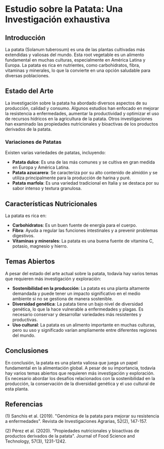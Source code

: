 # Estudio sobre la Patata: Una Investigación exhaustiva

## Introducción
La patata (Solanum tuberosum) es una de las plantas cultivadas más extendidas y valiosas del mundo. Esta root vegetable es un alimento fundamental en muchas culturas, especialmente en América Latina y Europa. La patata es rica en nutrientes, como carbohidratos, fibra, vitaminas y minerales, lo que la convierte en una opción saludable para diversas poblaciones.

## Estado del Arte
La investigación sobre la patata ha abordado diversos aspectos de su producción, calidad y consumo. Algunos estudios han enfocado en mejorar la resistencia a enfermedades, aumentar la productividad y optimizar el uso de recursos hídricos en la agricultura de la patata. Otros investigaciones han examinado las propiedades nutricionales y bioactivas de los productos derivados de la patata.

### Variaciones de Patatas
Existen varias variedades de patatas, incluyendo:
* **Patata dulce**: Es una de las más comunes y se cultiva en gran medida en Europa y América Latina.
* **Patata azucarera**: Se caracteriza por su alto contenido de almidón y se utiliza principalmente para la producción de harina y puré.
* **Patata marfola**: Es una variedad tradicional en Italia y se destaca por su sabor intenso y textura granulosa.

## Características Nutricionales
La patata es rica en:
* **Carbohidratos**: Es un buen fuente de energía para el cuerpo.
* **Fibra**: Ayuda a regular las funciones intestinales y a prevenir problemas digestivos.
* **Vitaminas y minerales**: La patata es una buena fuente de vitamina C, potasio, magnesio y hierro.

## Temas Abiertos
A pesar del estado del arte actual sobre la patata, todavía hay varios temas que requieren más investigación y exploración:
* **Sostenibilidad en la producción**: La patata es una planta altamente demandada y puede tener un impacto significativo en el medio ambiente si no se gestiona de manera sostenible.
* **Diversidad genética**: La patata tiene un bajo nivel de diversidad genética, lo que la hace vulnerable a enfermedades y plagas. Es necesario conservar y desarrollar variedades más resistentes y productivas.
* **Uso cultural**: La patata es un alimento importante en muchas culturas, pero su uso y significado varían ampliamente entre diferentes regiones del mundo.

## Conclusiones
En conclusión, la patata es una planta valiosa que juega un papel fundamental en la alimentación global. A pesar de su importancia, todavía hay varios temas abiertos que requieren más investigación y exploración. Es necesario abordar los desafíos relacionados con la sostenibilidad en la producción, la conservación de la diversidad genética y el uso cultural de esta planta.

## Referencias
(1) Sanchis et al. (2019). "Genómica de la patata para mejorar su resistencia a enfermedades". Revista de Investigaciones Agrarias, 52(2), 147-157.

(2) Pérez et al. (2020). "Propiedades nutricionales y bioactivas de productos derivados de la patata". Journal of Food Science and Technology, 57(3), 1231-1242.